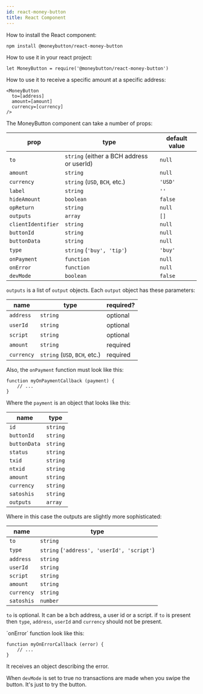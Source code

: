```yaml
---
id: react-money-button
title: React Component
---
```


How to install the React component:

```
npm install @moneybutton/react-money-button
```

How to use it in your react project:

```
let MoneyButton = require('@moneybutton/react-money-button')
```

How to use it to receive a specific amount at a specific address:

```
<MoneyButton
  to=[address]
  amount=[amount]
  currency=[currency]
/>
```

The MoneyButton component can take a number of props:

| prop               | type                                      | default value |
| ------------------ | ----------------------------------------- | ------------- |
| `to`               | `string` (either a BCH address or userId) | `null`        |
| `amount`           | `string`                                  | `null`        |
| `currency`         | `string` (`USD`, `BCH`, etc.)             | `'USD'`       |
| `label`            | `string`                                  | `''`          |
| `hideAmount`       | `boolean`                                 | `false`       |
| `opReturn`         | `string`                                  | `null`        |
| `outputs`          | `array`                                   | `[]`          |
| `clientIdentifier` | `string`                                  | `null`        |
| `buttonId`         | `string`                                  | `null`        |
| `buttonData`       | `string`                                  | `null`        |
| `type`             | `string` (`'buy', 'tip'`)                 | `'buy'`       |
| `onPayment`        | `function`                                | `null`        |
| `onError`          | `function`                                | `null`        |
| `devMode`          | `boolean`                                 | `false`       |

`outputs` is a list of `output` objects. Each `output` object has these parameters:

| name       | type                          | required? |
| ---------- | ----------------------------- | --------- |
| `address`  | `string`                      | optional  |
| `userId`   | `string`                      | optional  |
| `script`   | `string`                      | optional  |
| `amount`   | `string`                      | required  |
| `currency` | `string` (`USD`, `BCH`, etc.) | required  |

Also, the `onPayment` function must look like this:

```
function myOnPaymentCallback (payment) {
    // ...
}
```

Where the `payment` is an object that looks like this:

| name         | type     |
| ------------ | -------- |
| `id`         | `string` |
| `buttonId`   | `string` |
| `buttonData` | `string` |
| `status`     | `string` |
| `txid`       | `string` |
| `ntxid`      | `string` |
| `amount`     | `string` |
| `currency`   | `string` |
| `satoshis`   | `string` |
| `outputs`    | `array`  |

Where in this case the outputs are slightly more sophisticated:

| name       | type                                       |
| ---------- | ------------------------------------------ |
| `to`       | `string`                                   |
| `type`     | `string` (`'address', 'userId', 'script'`) |
| `address`  | `string`                                   |
| `userId`   | `string`                                   |
| `script`   | `string`                                   |
| `amount`   | `string`                                   |
| `currency` | `string`                                   |
| `satoshis` | `number`                                   |

`to` is optional. It can be a bch address, a user id or a script.
if `to` is present then `type`, `address`, `userId` and `currency`
should not be present.

´onError´ function look like this:

```
function myOnErrorCallback (error) {
    // ...
}
```

It receives an object describing the error.

When `devMode` is set to true no transactions are made when you swipe the button. It's just to try
the button.

